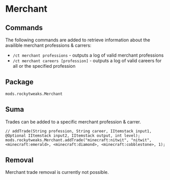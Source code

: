 # Merchant

## Commands

The following commands are added to retrieve information about the availible merchant professions & carrers:

- `/ct merchant professions` - outputs a log of valid merchant professions
- `/ct merchant careers [profession]` - outputs a log of valid careers for all or the specified profession

## Package

`mods.rockytweaks.Merchant`

## Suma

Trades can be added to a specific merchant profession & carrer.

```zenscript
// addTrade(String profession, String career, IItemstack input1, @Optional IItemstack input2, IItemstack output, int level);
mods.rockytweaks.Merchant.addTrade("minecraft:nitwit", "nitwit", <minecraft:emerald>, <minecraft:diamond>, <minecraft:cobblestone>, 1);
```

## Removal

Merchant trade removal is currently not possible.
